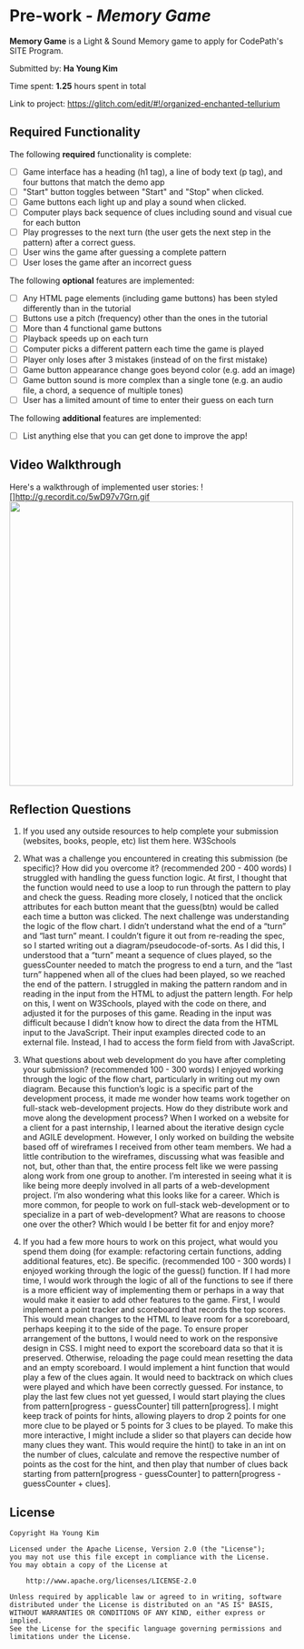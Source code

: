# Pre-work - *Memory Game*

**Memory Game** is a Light & Sound Memory game to apply for CodePath's SITE Program. 

Submitted by: **Ha Young Kim**

Time spent: **1.25** hours spent in total

Link to project: https://glitch.com/edit/#!/organized-enchanted-tellurium

## Required Functionality

The following **required** functionality is complete:

* [ ] Game interface has a heading (h1 tag), a line of body text (p tag), and four buttons that match the demo app
* [ ] "Start" button toggles between "Start" and "Stop" when clicked. 
* [ ] Game buttons each light up and play a sound when clicked. 
* [ ] Computer plays back sequence of clues including sound and visual cue for each button
* [ ] Play progresses to the next turn (the user gets the next step in the pattern) after a correct guess. 
* [ ] User wins the game after guessing a complete pattern
* [ ] User loses the game after an incorrect guess

The following **optional** features are implemented:

* [ ] Any HTML page elements (including game buttons) has been styled differently than in the tutorial
* [ ] Buttons use a pitch (frequency) other than the ones in the tutorial
* [ ] More than 4 functional game buttons
* [ ] Playback speeds up on each turn
* [ ] Computer picks a different pattern each time the game is played
* [ ] Player only loses after 3 mistakes (instead of on the first mistake)
* [ ] Game button appearance change goes beyond color (e.g. add an image)
* [ ] Game button sound is more complex than a single tone (e.g. an audio file, a chord, a sequence of multiple tones)
* [ ] User has a limited amount of time to enter their guess on each turn

The following **additional** features are implemented:

- [ ] List anything else that you can get done to improve the app!

## Video Walkthrough

Here's a walkthrough of implemented user stories:
![]http://g.recordit.co/5wD97v7Grn.gif
<img src="http://g.recordit.co/5wD97v7Grn.gif" width=500> 


## Reflection Questions
1. If you used any outside resources to help complete your submission (websites, books, people, etc) list them here. 
W3Schools

2. What was a challenge you encountered in creating this submission (be specific)? How did you overcome it? (recommended 200 - 400 words) 
I struggled with handling the guess function logic. At first, I thought that the function would need to use a loop to run through the pattern to play and check the guess. Reading more closely, I noticed that the onclick attributes for each button meant that the guess(btn) would be called each time a button was clicked. 
The next challenge was understanding the logic of the flow chart. I didn’t understand what the end of a “turn” and “last turn” meant. I couldn’t figure it out from re-reading the spec, so I started writing out a diagram/pseudocode-of-sorts. As I did this, I understood that a “turn” meant a sequence of clues played, so the guessCounter needed to match the progress to end a turn, and the “last turn” happened when all of the clues had been played, so we reached the end of the pattern.
I struggled in making the pattern random and in reading in the input from the HTML to adjust the pattern length. For help on this, I went on W3Schools, played with the code on there, and adjusted it for the purposes of this game. Reading in the input was difficult because I didn’t know how to direct the data from the HTML input to the JavaScript. Their input examples directed code to an external file. Instead, I had to access the form field from with JavaScript.

3. What questions about web development do you have after completing your submission? (recommended 100 - 300 words) 
I enjoyed working through the logic of the flow chart, particularly in writing out my own diagram. Because this function’s logic is a specific part of the development process, it made me wonder how teams work together on full-stack web-development projects. How do they distribute work and move along the development process? When I worked on a website for a client for a past internship, I learned about the iterative design cycle and AGILE development. However, I only worked on building the website based off of wireframes I received from other team members. We had a little contribution to the wireframes, discussing what was feasible and not, but, other than that, the entire process felt like we were passing along work from one group to another. I’m interested in seeing what it is like being more deeply involved in all parts of a web-development project. 
	I’m also wondering what this looks like for a career. Which is more common, for people to work on full-stack web-development or to specialize in a part of web-development? What are reasons to choose one over the other? Which would I be better fit for and enjoy more?


4. If you had a few more hours to work on this project, what would you spend them doing (for example: refactoring certain functions, adding additional features, etc). Be specific. (recommended 100 - 300 words) 
I enjoyed working through the logic of the guess() function. If I had more time, I would work through the logic of all of the functions to see if there is a more efficient way of implementing them or perhaps in a way that would make it easier to add other features to the game. 
	First, I would implement a point tracker and scoreboard that records the top scores. This would mean changes to the HTML to leave room for a scoreboard, perhaps keeping it to the side of the page. To ensure proper arrangement of the buttons, I would need to work on the responsive design in CSS. I might need to export the scoreboard data so that it is preserved. Otherwise, reloading the page could mean resetting the data and an empty scoreboard.
I would implement a hint function that would play a few of the clues again. It would need to backtrack on which clues were played and which have been correctly guessed. For instance, to play the last few clues not yet guessed, I would start playing the clues from pattern[progress - guessCounter] till pattern[progress]. I might keep track of points for hints, allowing players to drop 2 points for one more clue to be played or 5 points for 3 clues to be played. To make this more interactive, I might include a slider so that players can decide how many clues they want. This would require the hint() to take in an int on the number of clues, calculate and remove the respective number of points as the cost for the hint, and then play that number of clues back starting from pattern[progress - guessCounter] to pattern[progress - guessCounter + clues].




## License

    Copyright Ha Young Kim

    Licensed under the Apache License, Version 2.0 (the "License");
    you may not use this file except in compliance with the License.
    You may obtain a copy of the License at

        http://www.apache.org/licenses/LICENSE-2.0

    Unless required by applicable law or agreed to in writing, software
    distributed under the License is distributed on an "AS IS" BASIS,
    WITHOUT WARRANTIES OR CONDITIONS OF ANY KIND, either express or implied.
    See the License for the specific language governing permissions and
    limitations under the License.